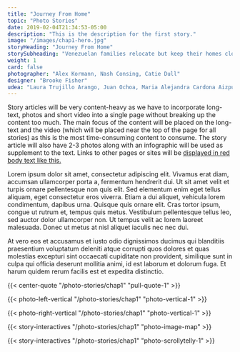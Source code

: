 ```yaml
---
title: "Journey From Home"
topic: "Photo Stories"
date: 2019-02-04T21:34:53-05:00
description: "This is the description for the first story."
image: "/images/chap1-hero.jpg"
storyHeading: "Journey From Home"
storySubheading: "Venezuelan families relocate but keep their homes close to their hearts"
weight: 1
card: false
photographer: "Alex Kormann, Nash Consing, Catie Dull"
designer: "Brooke Fisher"
udea: "Laura Trujillo Arango, Juan Ochoa, Maria Alejandra Cardona Aizpurua"
---
```


Story articles will be very content-heavy as we have to incorporate long-text, photos and short video into a single page without breaking up the content too much. The main focus of the content will be placed on the long-text and the video (which will be placed near the top of the page for all stories) as this is the most time-consuming content to consume. The story article will also have 2-3 photos along with an infographic will be used as supplement to the text. Links to other pages or sites will be <a href="#">displayed in red body text like this.</a>

Lorem ipsum dolor sit amet, consectetur adipiscing elit. Vivamus erat diam, accumsan ullamcorper porta a, fermentum hendrerit dui. Ut sit amet velit et turpis ornare pellentesque non quis elit. Sed elementum enim eget tellus aliquam, eget consectetur eros viverra. Etiam a dui aliquet, vehicula lorem condimentum, dapibus urna. Quisque quis ornare elit. Cras tortor ipsum, congue ut rutrum et, tempus quis metus. Vestibulum pellentesque tellus leo, sed auctor dolor ullamcorper non. Ut tempus velit ac lorem laoreet malesuada. Donec ut metus at nisl aliquet iaculis nec nec dui.

At vero eos et accusamus et iusto odio dignissimos ducimus qui blanditiis praesentium voluptatum deleniti atque corrupti quos dolores et quas molestias excepturi sint occaecati cupiditate non provident, similique sunt in culpa qui officia deserunt mollitia animi, id est laborum et dolorum fuga. Et harum quidem rerum facilis est et expedita distinctio.

{{< center-quote "/photo-stories/chap1" "pull-quote-1" >}}

{{< photo-left-vertical "/photo-stories/chap1" "photo-vertical-1" >}}

{{< photo-right-vertical "/photo-stories/chap1" "photo-vertical-1" >}}

{{< story-interactives "/photo-stories/chap1" "photo-image-map" >}}

{{< story-interactives "/photo-stories/chap1" "photo-scrollytelly-1" >}}